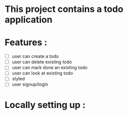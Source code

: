 # This project contains a todo application 

# Features :
- [ ] user can create a todo
- [ ] user can delete existing todo
- [ ] user can mark done an existing todo
- [ ] user can look at existing todo
- [ ] styled
- [ ] user signup/login

# Locally setting up :